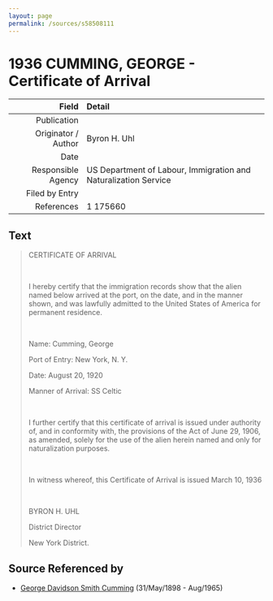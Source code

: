 ```yaml
---
layout: page
permalink: /sources/s58508111
---
```


# 1936 CUMMING, GEORGE - Certificate of Arrival

Field | Detail
---:|:---
Publication | 
Originator / Author | Byron H. Uhl
Date | 
Responsible Agency | US Department of Labour, Immigration and Naturalization Service
Filed by Entry | 
References | 1 175660

## Text

> CERTIFICATE OF ARRIVAL
>
> <br/>
>
> I hereby certify that the immigration records show that the alien named below arrived at the port, on the date, and in the manner shown, and was lawfully admitted to the United States of America for permanent residence.
>
> <br/>
>
> Name: Cumming, George
>
> Port of Entry: New York, N. Y.
>
> Date: August 20, 1920
>
> Manner of Arrival: SS Celtic
>
> <br/>
>
> I further certify that this certificate of arrival is issued under authority of, and in conformity with, the provisions of the Act of June 29, 1906, as amended, solely for the use of the alien herein named and only for naturalization purposes.
>
> <br/>
>
> In witness whereof, this Certificate of Arrival is issued March 10, 1936
>
> <br/>
>
> BYRON H. UHL
>
> District Director
>
> New York District.
>

## Source Referenced by

* [George Davidson Smith Cumming](../people/@13773669@-george-davidson-smith-cumming-b1898-5-31-d1965-8.md) (31/May/1898 - Aug/1965)
